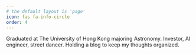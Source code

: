 ```yaml
---
# the default layout is 'page'
icon: fas fa-info-circle
order: 4
---
```


Graduated at The University of Hong Kong majoring Astronomy. Investor, AI engineer, street dancer. Holding a blog to keep my thoughts organized.

